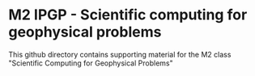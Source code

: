 # M2 IPGP - Scientific computing for geophysical problems
This github directory contains supporting material for the M2 class "Scientific Computing for Geophysical Problems"
